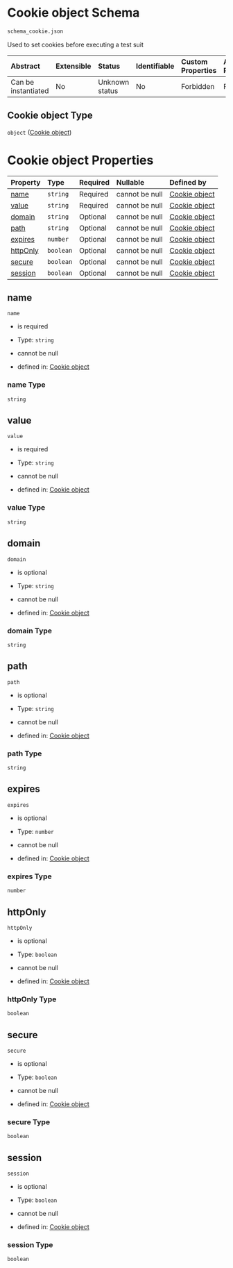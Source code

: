 # Cookie object Schema

```txt
schema_cookie.json
```

Used to set cookies before executing a test suit

| Abstract            | Extensible | Status         | Identifiable | Custom Properties | Additional Properties | Access Restrictions | Defined In                                                                      |
| :------------------ | :--------- | :------------- | :----------- | :---------------- | :-------------------- | :------------------ | :------------------------------------------------------------------------------ |
| Can be instantiated | No         | Unknown status | No           | Forbidden         | Forbidden             | none                | [schema\_cookie.json](../lib/schemas/schema_cookie.json "open original schema") |

## Cookie object Type

`object` ([Cookie object](schema_cookie.md))

# Cookie object Properties

| Property              | Type      | Required | Nullable       | Defined by                                                                                      |
| :-------------------- | :-------- | :------- | :------------- | :---------------------------------------------------------------------------------------------- |
| [name](#name)         | `string`  | Required | cannot be null | [Cookie object](schema_cookie-properties-name.md "schema_cookie.json#/properties/name")         |
| [value](#value)       | `string`  | Required | cannot be null | [Cookie object](schema_cookie-properties-value.md "schema_cookie.json#/properties/value")       |
| [domain](#domain)     | `string`  | Optional | cannot be null | [Cookie object](schema_cookie-properties-domain.md "schema_cookie.json#/properties/domain")     |
| [path](#path)         | `string`  | Optional | cannot be null | [Cookie object](schema_cookie-properties-path.md "schema_cookie.json#/properties/path")         |
| [expires](#expires)   | `number`  | Optional | cannot be null | [Cookie object](schema_cookie-properties-expires.md "schema_cookie.json#/properties/expires")   |
| [httpOnly](#httponly) | `boolean` | Optional | cannot be null | [Cookie object](schema_cookie-properties-httponly.md "schema_cookie.json#/properties/httpOnly") |
| [secure](#secure)     | `boolean` | Optional | cannot be null | [Cookie object](schema_cookie-properties-secure.md "schema_cookie.json#/properties/secure")     |
| [session](#session)   | `boolean` | Optional | cannot be null | [Cookie object](schema_cookie-properties-session.md "schema_cookie.json#/properties/session")   |

## name



`name`

*   is required

*   Type: `string`

*   cannot be null

*   defined in: [Cookie object](schema_cookie-properties-name.md "schema_cookie.json#/properties/name")

### name Type

`string`

## value



`value`

*   is required

*   Type: `string`

*   cannot be null

*   defined in: [Cookie object](schema_cookie-properties-value.md "schema_cookie.json#/properties/value")

### value Type

`string`

## domain



`domain`

*   is optional

*   Type: `string`

*   cannot be null

*   defined in: [Cookie object](schema_cookie-properties-domain.md "schema_cookie.json#/properties/domain")

### domain Type

`string`

## path



`path`

*   is optional

*   Type: `string`

*   cannot be null

*   defined in: [Cookie object](schema_cookie-properties-path.md "schema_cookie.json#/properties/path")

### path Type

`string`

## expires



`expires`

*   is optional

*   Type: `number`

*   cannot be null

*   defined in: [Cookie object](schema_cookie-properties-expires.md "schema_cookie.json#/properties/expires")

### expires Type

`number`

## httpOnly



`httpOnly`

*   is optional

*   Type: `boolean`

*   cannot be null

*   defined in: [Cookie object](schema_cookie-properties-httponly.md "schema_cookie.json#/properties/httpOnly")

### httpOnly Type

`boolean`

## secure



`secure`

*   is optional

*   Type: `boolean`

*   cannot be null

*   defined in: [Cookie object](schema_cookie-properties-secure.md "schema_cookie.json#/properties/secure")

### secure Type

`boolean`

## session



`session`

*   is optional

*   Type: `boolean`

*   cannot be null

*   defined in: [Cookie object](schema_cookie-properties-session.md "schema_cookie.json#/properties/session")

### session Type

`boolean`
